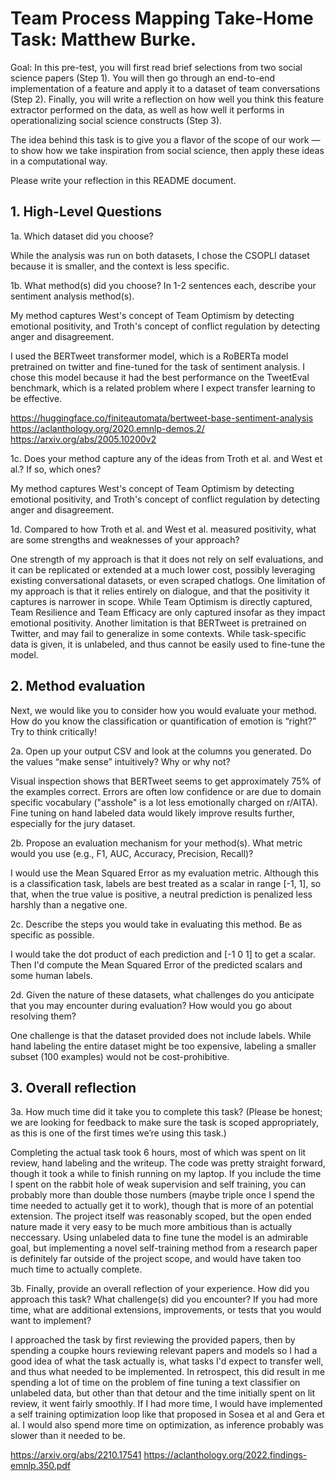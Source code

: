 # Team Process Mapping Take-Home Task: Matthew Burke.

Goal: In this pre-test, you will first read brief selections from two social science papers (Step 1). You will then go through an end-to-end implementation of a feature and apply it to a dataset of team conversations (Step 2). Finally, you will write a reflection on how well you think this feature extractor performed on the data, as well as how well it performs in operationalizing social science constructs (Step 3).

The idea behind this task is to give you a flavor of the scope of our work — to show how we take inspiration from social science, then apply these ideas in a computational way.

Please write your reflection in this README document.

## 1. High-Level Questions
1a. Which dataset did you choose?

While the analysis was run on both datasets, I chose the CSOPLI dataset because it is smaller, and the context is less specific.

1b. What method(s) did you choose? In 1-2 sentences each, describe your sentiment analysis method(s).

My method captures West's concept of Team Optimism by detecting emotional positivity, and Troth's concept of conflict regulation by detecting anger and disagreement.

I used the BERTweet transformer model, which is a RoBERTa model pretrained on twitter and fine-tuned for the task of sentiment analysis. I chose this model because it had the best performance on the TweetEval benchmark, which is a related problem where I expect transfer learning to be effective.

https://huggingface.co/finiteautomata/bertweet-base-sentiment-analysis
https://aclanthology.org/2020.emnlp-demos.2/
https://arxiv.org/abs/2005.10200v2

1c. Does your method capture any of the ideas from Troth et al. and West et al.? If so, which ones?

My method captures West's concept of Team Optimism by detecting emotional positivity, and Troth's concept of conflict regulation by detecting anger and disagreement.

1d. Compared to how Troth et al. and West et al. measured positivity, what are some strengths and weaknesses of your approach?

One strength of my approach is that it does not rely on self evaluations, and it can be replicated or extended at a much lower cost, possibly leveraging existing conversational datasets, or even scraped chatlogs. One limitation of my approach is that it relies entirely on dialogue, and that the positivity it captures is narrower in scope. While Team Optimism is directly captured, Team Resilience and Team Efficacy are only captured insofar as they impact emotional positivity. Another limitation is that BERTweet is pretrained on Twitter, and may fail to generalize in some contexts. While task-specific data is given, it is unlabeled, and thus cannot be easily used to fine-tune the model. 

## 2. Method evaluation
Next, we would like you to consider how you would evaluate your method. How do you know the classification or quantification of emotion is “right?” Try to think critically!

2a. Open up your output CSV and look at the columns you generated. Do the values “make sense” intuitively? Why or why not?

Visual inspection shows that BERTweet seems to get approximately 75% of the examples correct. Errors are often low confidence or are due to domain specific vocabulary ("asshole" is a lot less emotionally charged on r/AITA). Fine tuning on hand labeled data would likely improve results further, especially for the jury dataset.

2b. Propose an evaluation mechanism for your method(s). What metric would you use (e.g., F1, AUC, Accuracy, Precision, Recall)?

I would use the Mean Squared Error as my evaluation metric. Although this is a classification task, labels are best treated as a scalar in range [-1, 1], so that, when the true value is positive, a neutral prediction is penalized less harshly than a negative one.

2c. Describe the steps you would take in evaluating this method. Be as specific as possible.

I would take the dot product of each prediction and [-1 0 1] to get a scalar. Then I'd compute the Mean Squared Error of the predicted scalars and some human labels.

2d. Given the nature of these datasets, what challenges do you anticipate that you may encounter during evaluation? How would you go about resolving them?

One challenge is that the dataset provided does not include labels. While hand labeling the entire dataset might be too expensive, labeling a smaller subset (100 examples) would not be cost-prohibitive.

## 3. Overall reflection
3a. How much time did it take you to complete this task? (Please be honest; we are looking for feedback to make sure the task is scoped appropriately, as this is one of the first times we’re using this task.)

Completing the actual task took 6 hours, most of which was spent on lit review, hand labeling and the writeup. The code was pretty straight forward, though it took a while to finish running on my laptop. If you include the time I spent on the rabbit hole of weak supervision and self training, you can probably more than double those numbers (maybe triple once I spend the time needed to actually get it to work), though that is more of an potential extension. The project itself was reasonably scoped, but the open ended nature made it very easy to be much more ambitious than is actually neccessary. Using unlabeled data to fine tune the model is an admirable goal, but implementing a novel self-training method from a research paper is definitely far outside of the project scope, and would have taken too much time to actually complete.

3b. Finally, provide an overall reflection of your experience. How did you approach this task? What challenge(s) did you encounter? If you had more time, what are additional extensions, improvements, or tests that you would want to implement?

I approached the task by first reviewing the provided papers, then by spending a coupke hours reviewing relevant papers and models so I had a good idea of what the task actually is, what tasks I'd expect to transfer well, and thus what needed to be implemented. In retrospect, this did result in me spending a lot of time on the problem of fine tuning a text classifier on unlabeled data, but other than that detour and the time initially spent on lit review, it went fairly smoothly. If I had more time, I would have implemented a self training optimization loop like that proposed in Sosea et al and Gera et al. I would also spend more time on optimization, as inference probably was slower than it needed to be.

https://arxiv.org/abs/2210.17541
https://aclanthology.org/2022.findings-emnlp.350.pdf
